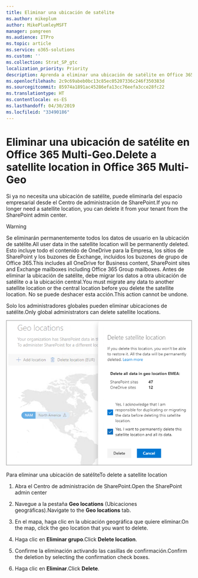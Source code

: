 ```yaml
---
title: Eliminar una ubicación de satélite
ms.author: mikeplum
author: MikePlumleyMSFT
manager: pamgreen
ms.audience: ITPro
ms.topic: article
ms.service: o365-solutions
ms.custom: ''
ms.collection: Strat_SP_gtc
localization_priority: Priority
description: Aprenda a eliminar una ubicación de satélite en Office 365 Multi-Geo.
ms.openlocfilehash: 2c9c69abeb0bc13c85ec05207336c246f350383d
ms.sourcegitcommit: 85974a1891ac45286efa13cc76eefa3cce28fc22
ms.translationtype: HT
ms.contentlocale: es-ES
ms.lasthandoff: 04/30/2019
ms.locfileid: "33490186"
---
```

# <a name="delete-a-satellite-location-in-office-365-multi-geo"></a><span data-ttu-id="f860b-103">Eliminar una ubicación de satélite en Office 365 Multi-Geo.</span><span class="sxs-lookup"><span data-stu-id="f860b-103">Delete a satellite location in Office 365 Multi-Geo</span></span>

<span data-ttu-id="f860b-104">Si ya no necesita una ubicación de satélite, puede eliminarla del espacio empresarial desde el Centro de administración de SharePoint.</span><span class="sxs-lookup"><span data-stu-id="f860b-104">If you no longer need a satellite location, you can delete it from your tenant from the SharePoint admin center.</span></span>

> [!WARNING]
> <span data-ttu-id="f860b-105">Se eliminarán permanentemente todos los datos de usuario en la ubicación de satélite.</span><span class="sxs-lookup"><span data-stu-id="f860b-105">All user data in the satellite location will be permanently deleted.</span></span> <span data-ttu-id="f860b-106">Esto incluye todo el contenido de OneDrive para la Empresa, los sitios de SharePoint y los buzones de Exchange, incluidos los buzones de grupo de Office 365.</span><span class="sxs-lookup"><span data-stu-id="f860b-106">This includes all OneDrive for Business content, SharePoint sites and Exchange mailboxes including Office 365 Group mailboxes.</span></span> <span data-ttu-id="f860b-107">Antes de eliminar la ubicación de satélite, debe migrar los datos a otra ubicación de satélite o a la ubicación central.</span><span class="sxs-lookup"><span data-stu-id="f860b-107">You must migrate any data to another satellite location or the central location before you delete the satellite location.</span></span> <span data-ttu-id="f860b-108">No se puede deshacer esta acción.</span><span class="sxs-lookup"><span data-stu-id="f860b-108">This action cannot be undone.</span></span>

<span data-ttu-id="f860b-109">Solo los administradores globales pueden eliminar ubicaciones de satélite.</span><span class="sxs-lookup"><span data-stu-id="f860b-109">Only global administrators can delete satellite locations.</span></span>

![Captura de pantalla del centro de administración multigeográfico en la que se muestra la interfaz de usuario de eliminación de una ubicación geográfica](media/multi-geo-delete-satellite-location.png)

<span data-ttu-id="f860b-111">Para eliminar una ubicación de satélite</span><span class="sxs-lookup"><span data-stu-id="f860b-111">To delete a satellite location</span></span>

1. <span data-ttu-id="f860b-112">Abra el Centro de administración de SharePoint.</span><span class="sxs-lookup"><span data-stu-id="f860b-112">Open the SharePoint admin center</span></span>

2. <span data-ttu-id="f860b-113">Navegue a la pestaña **Geo locations** (Ubicaciones geográficas).</span><span class="sxs-lookup"><span data-stu-id="f860b-113">Navigate to the **Geo locations** tab.</span></span>

3. <span data-ttu-id="f860b-114">En el mapa, haga clic en la ubicación geográfica que quiere eliminar.</span><span class="sxs-lookup"><span data-stu-id="f860b-114">On the map, click the geo location that you want to delete.</span></span>

4. <span data-ttu-id="f860b-115">Haga clic en **Eliminar grupo**.</span><span class="sxs-lookup"><span data-stu-id="f860b-115">Click **Delete location**.</span></span>

5. <span data-ttu-id="f860b-116">Confirme la eliminación activando las casillas de confirmación.</span><span class="sxs-lookup"><span data-stu-id="f860b-116">Confirm the deletion by selecting the confirmation check boxes.</span></span>

6. <span data-ttu-id="f860b-117">Haga clic en **Eliminar**.</span><span class="sxs-lookup"><span data-stu-id="f860b-117">Click **Delete**.</span></span>
